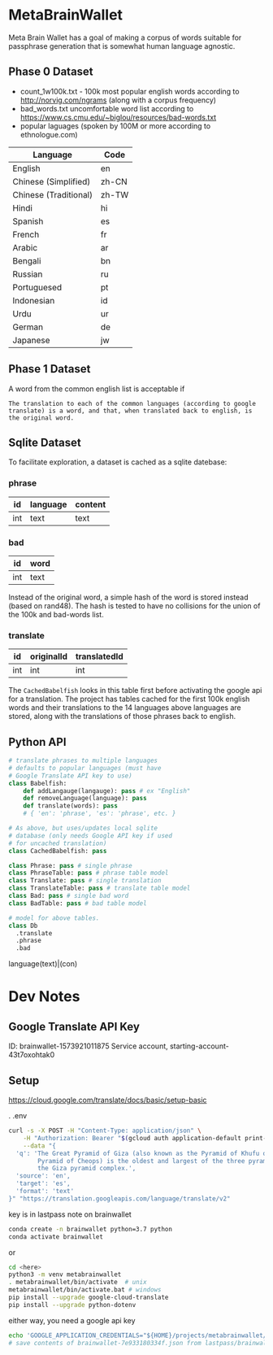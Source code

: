 # MetaBrainWallet

Meta Brain Wallet has a goal of making a corpus of words suitable for passphrase generation that is somewhat human language agnostic.

## Phase 0 Dataset

- count_1w100k.txt - 100k most popular english words according to http://norvig.com/ngrams (along with a corpus frequency)
- bad_words.txt uncomfortable word list according to
https://www.cs.cmu.edu/~biglou/resources/bad-words.txt
- popular laguages (spoken by 100M or more according to ethnologue.com)

|Language             |Code |
|---------------------|-----|
|English              |en   |
|Chinese (Simplified) |zh-CN|
|Chinese (Traditional)|zh-TW|
|Hindi                |hi   |
|Spanish              |es   |
|French               |fr   |
|Arabic               |ar   |
|Bengali              |bn   |
|Russian              |ru   |
|Portuguesed          |pt   |
|Indonesian           |id   |
|Urdu                 |ur   |
|German               |de   |
|Japanese             |jw   |


## Phase 1 Dataset

A word from the common english list is acceptable if 

    The translation to each of the common languages (according to google translate) is a word, and that, when translated back to english, is the original word.

## Sqlite Dataset

To facilitate exploration, a dataset is cached as a sqlite datebase:

### phrase
|id|language|content|
|----|----|----|
|int|text|text|

### bad
|id|word|
|----|----|
|int|text|

Instead of the original word, a simple hash of the word is stored instead (based on rand48).  The hash is tested to have no collisions for the union of the 100k and bad-words list.

### translate
|id|originalId|translatedId|
|---|---|---|
|int|int|int|

The `CachedBabelfish` looks in this table first before activating the google api for a translation.  The project has tables cached for the first 100k english words and their translations to the 14 languages above languages are stored, along with the translations of those phrases back to english.


## Python API

```python
# translate phrases to multiple languages
# defaults to popular languages (must have
# Google Translate API key to use)
class Babelfish:
    def addLangauge(langauge): pass # ex "English"
    def removeLanguage(language): pass
    def translate(words): pass
    # { 'en': 'phrase', 'es': 'phrase', etc. }

# As above, but uses/updates local sqlite
# database (only needs Google API key if used
# for uncached translation)
class CachedBabelfish: pass

class Phrase: pass # single phrase
class PhraseTable: pass # phrase table model
class Translate: pass # single translation
class TranslateTable: pass # translate table model
class Bad: pass # single bad word
class BadTable: pass # bad table model

# model for above tables.
class Db
  .translate
  .phrase
  .bad


```


language(text)|(con)

# Dev Notes
## Google Translate API Key

ID: brainwallet-1573921011875
Service account, starting-account-43t7oxohtak0

## Setup

https://cloud.google.com/translate/docs/basic/setup-basic

. .env

```bash
curl -s -X POST -H "Content-Type: application/json" \
    -H "Authorization: Bearer "$(gcloud auth application-default print-access-token) \
    --data "{
  'q': 'The Great Pyramid of Giza (also known as the Pyramid of Khufu or the
        Pyramid of Cheops) is the oldest and largest of the three pyramids in
        the Giza pyramid complex.',
  'source': 'en',
  'target': 'es',
  'format': 'text'
}" "https://translation.googleapis.com/language/translate/v2"
```

key is in lastpass note on brainwallet
```bash
conda create -n brainwallet python=3.7 python
conda activate brainwallet
```
or

```bash
cd <here>
python3 -m venv metabrainwallet
. metabrainwallet/bin/activate  # unix 
metabrainwallet/bin/activate.bat # windows
pip install --upgrade google-cloud-translate
pip install --upgrade python-dotenv
```
either way, you need a google api key

```bash
echo 'GOOGLE_APPLICATION_CREDENTIALS="${HOME}/projects/metabrainwallet/brainwallet-7e933180334f.json"' > .env
# save contents of brainwallet-7e933180334f.json from lastpass/brainwallet to brainwallet-7e933180334f.json
```

